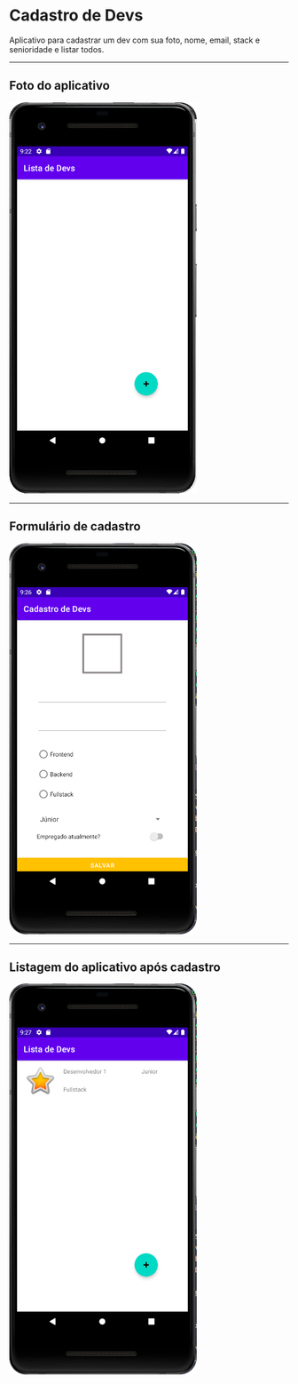 # Cadastro de Devs

Aplicativo para cadastrar um dev com sua foto, nome, email, stack e senioridade e listar todos.

---

## Foto do aplicativo

![App](https://raw.githubusercontent.com/BrunoBrasolin/fatec/main/programacao-para-dispositivos-moveis/CadastroDeDevs/readme-images/app.png)

---

## Formulário de cadastro

![Formulario Cadastro](https://raw.githubusercontent.com/BrunoBrasolin/fatec/main/programacao-para-dispositivos-moveis/CadastroDeDevs/readme-images/form-cadastro.png)

---

## Listagem do aplicativo após cadastro

![Listagem do aplicativo após cadastro](https://raw.githubusercontent.com/BrunoBrasolin/fatec/main/programacao-para-dispositivos-moveis/CadastroDeDevs/readme-images/app-cadastro.png)
